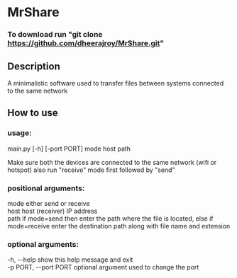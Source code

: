 # MrShare
### To download run "git clone https://github.com/dheerajroy/MrShare.git"
## Description
A minimalistic software used to transfer files between systems connected to the same network
## How to use
### usage:
main.py [-h] [-port PORT] mode host path

Make sure both the devices are connected to the same network (wifi or hotspot) also run "receive" mode first followed
by "send"

### positional arguments:
  mode                  either send or receive\
  host                  host (receiver) IP address\
  path                  if mode=send then enter the path where the file is located, else if mode=receive enter the destination path along with file name and extension
### optional arguments:
  -h, --help            show this help message and exit\
  -p PORT, --port PORT
                        optional argument used to change the port
